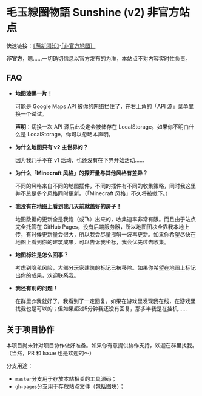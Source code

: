 # 毛玉線圈物語 Sunshine (v2) 非官方站点

快速链接：[《萌新须知》](https://github.com/SilentDepth/KedamaMC-Unofficial-Map/wiki)·[［非官方地图］](https://silentdepth.github.io/KedamaMC-Unofficial-Map/)

**非官方**，嗯……一切确切信息以官方发布的为准，本站点不对内容实时性负责。

## FAQ

- **地图漆黑一片！**

  可能是 Google Maps API 被你的网络拦住了，在右上角的「API 源」菜单里换一个试试。
  
  **声明**：切换一次 API 源后此设定会被储存在 LocalStorage。如果你不明白什么是 LocalStorage，你可以忽略本声明。

- **为什么地图只有 v2 主世界的？**

  因为我几乎不在 v1 活动，也还没有在下界开始活动……
  
- **为什么「Minecraft 风格」的探开量与其他风格有差异？**

  不同的风格来自不同的地图插件，不同的插件有不同的收集策略，同时我这里并不总是多个风格同时更新。（「Minecraft 风格」不久将被撤下。）

- **我没有在地图上看到我几天前就盖好的房子！**

  地图数据的更新全是我跑（或飞）出来的，收集速率非常有限。而且由于站点完全托管在 GitHub Pages，没有后端服务器，所以地图图块全靠我本地上传，有时候更新量会很大，所以我会尽量攒够一波再更新。如果你希望尽快在地图上看到你的建筑成果，可以告诉我坐标，我会优先过去收集。
  
- **地图标注是怎么回事？**

  考虑到隐私风险，大部分玩家建筑的标记已被移除。如果你希望在地图上标记出你的成果，欢迎联系我。
  
- **我还有别的问题！**

  在群里@我就好了，我看到了一定回复。如果在游戏里发现我在线，在游戏里找我也是可以的；但如果超过5分钟我还没有回复，那多半我是在挂机……

## 关于项目协作

本项目尚未针对项目协作做好准备。如果你有意提供协作支持，欢迎在群里找我。（当然，PR 和 Issue 也是欢迎的～）

分支用途：

- `master`分支用于存放本站相关的工具源码；
- `gh-pages`分支用于存放站点文件（包括图块）；
